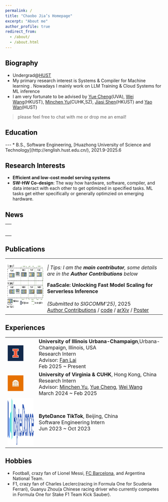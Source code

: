 ```yaml
---
permalink: /
title: "Chaobo Jia’s Homepage"
excerpt: "About me"
author_profile: true
redirect_from: 
  - /about/
  - /about.html
---
```


<!-- This is the front page of a website that is powered by the [academicpages template](https://github.com/academicpages/academicpages.github.io) and hosted on GitHub pages. [GitHub pages](https://pages.github.com) is a free service in which websites are built and hosted from code and data stored in a GitHub repository, automatically updating when a new commit is made to the respository. This template was forked from the [Minimal Mistakes Jekyll Theme](https://mmistakes.github.io/minimal-mistakes/) created by Michael Rose, and then extended to support the kinds of content that academics have: publications, talks, teaching, a portfolio, blog posts, and a dynamically-generated CV. You can fork [this repository](https://github.com/academicpages/academicpages.github.io) right now, modify the configuration and markdown files, add your own PDFs and other content, and have your own site for free, with no ads! An older version of this template powers my own personal website at [stuartgeiger.com](http://stuartgeiger.com), which uses [this Github repository](https://github.com/staeiou/staeiou.github.io). -->


<h2 class="col">
<font color=black>Biography</font>
</h2>
<!-- --- -->

<!-- * 20 years old, fourth-year Undergraduate@[HUST](http://english.hust.edu.cn/) -> PhD@UMich(Ang Chen&Mosharaf Chowdhury) -->
<!-- * the elite program in the Department of Computer Science & Technology, with **GPA 3.95, rank 4th** -->
<!-- * Intern@[UIUC](http://lingming.cs.illinois.edu/index.html), about llvm fuzzing, with the guidance of Chenyuan Yang@UIUC, Lingming Zhang@UIUC -->
<!-- * Intern@[UCSD](https://people.eecs.berkeley.edu/~hao/), about LLM Serving, under the guidance of Jiangfei Duan@CUHK, Hao Zhang@UCSD -->
<!-- * I have optimized the LLVM Backend for [SenseTime](https://www.sensetime.com/)(GPU Compiler Optimization), written many high-performance neural networks operators for [Tencent](https://github.com/Tencent/ncnn) company(Inference Engine), I also have made some contributions to open source projects of [Microsoft](https://github.com/microsoft/AI-System), [Meituan](https://github.com/meituan/YOLOv6), and [Megvii](https://github.com/MegEngine/MegCC).  -->
<!-- * In addition, as the person in charge, I once led a team to complete an industry project of the deployment of object detection and pose estimation models on arm chips, which perfectly meet the high FPS demands.  -->

* Undergrad@[HUST](http://english.hust.edu.cn/) 
* My primary research interest is Systems & Compiler for Machine learning . Nowadays I mainly work on LLM Training & Cloud Systems for ML inference
* I am very fortunate to be advised by [Yue Cheng](https://tddg.github.io/)(UVA), [Wei Wang](https://www.cse.ust.hk/~weiwa/)(HKUST), [Minchen Yu](https://sds.cuhk.edu.cn/en/teacher/1246)(CUHK,SZ), [Jiasi Shen](https://shenjiasi.com/)(HKUST) and [Yao Wan](https://wanyao.me/)(HUST)

> please feel free to chat with me or drop me an email!

<!-- <h2 class="col"> -->
<!-- <font color=blue>Skills</font> -->
<!-- </h2> -->
<!-- --- -->
<!--  -->
<!-- * **AI:** LLM/CV Model Deployment -->
<!-- * **HPC:** CUDA, Intel SSE, Arm NEON, Assembly, Async Programming -->
<!-- * **Compiler:** Compiler Infra like LLVM, MLIR, Triton -->

<h2 class="col">
<font color=black>Education</font>
</h2>
---
* B.S., Software Engineering, [Huazhong University of Science and Technology](http://english.hust.edu.cn/), 2021.9-2025.6

<!-- * Looking for chances of Summer research experience in US or Singpore -->
<!-- * B.S. in GitHub, GitHub University, 2012 -->
<!-- * M.S. in Jekyll, GitHub University, 2014 -->
<!-- * Ph.D in Version Control Theory, GitHub University, 2018 (expected) -->

<style>
table {
    border-collapse: collapse;
    border: none;
    font-size: 16px;
}

td, th {
    border: none;
}
</style>


<h2 class="col">
<font color=black>Research Interests</font>
</h2>

* <b>Efficient and low-cost model serving systems</b>
* <b>SW-HW Co-design</b>: The way how hardware, software, compiler, and data interact with each other to get optimized in specified tasks. ML tasks get either specifically or generally optimzied on emerging hardware.

<h2 class="col">
<font color=black>News</font>
</h2>

<table class="content-table">
  <tbody>
    <tr>
      <td style="padding:10px 10px;width:100%;vertical-align:middle;text-align:justify">
        <p style="margin-left: 5%; text-align:left">
          <!-- <strong>[9/2024]</strong> &#x1F389; I am in PyTorch Dev Conference 2024, see you in San Francisco!
          <br> -->
        </p>
      </td>
    </tr>
  </tbody>
</table>



<h2 class="col">
<font color=black>Publications</font>
</h2>


<!-- style="width:100%;max-width:900px;border:none;border-spacing:0px;border-collapse:collapse;margin-right:auto;margin-left:auto;margin-top:75px;" -->
<table class="content-table">
  <tbody>
    <tr>
      <td style="padding:1px 2px;width:25%;vertical-align:middle">
        <img src="images/publications/faascale.png" class="pub-image" width="180" height="150">
      </td>
      <td width="75%" valign="middle">
        <!-- tips -->
        <p><em>| Tips: I am the <b>main contributor</b>, some details are in the <b>Author Contributions</b> below</em></p>
        <!-- heading -->
        <papertitle><b>FaaScale: Unlocking Fast Model Scaling for Serverless Inference</b></papertitle>
        <!-- authors -->
        <br>
        <!-- conference & date -->
        <br>
        <em>(Submitted to SIGCOMM'25)</em>, 2025
        <br>
        <!-- links -->
        <a href="">Author Contributions</a>
        / <a href="">code</a>
        / <a href="">arXiv</a>
        / <a href="">Poster</a>
      </td>
    </tr>
  </tbody>
</table>



<h2 class="col">
<font color=black>Experiences</font>
</h2>

<table class="content-table">
  <tbody>
    <tr>
      <td class="section-image-extreme">
        <img src="images/Experience/uiuc.png" alt="uiuc logo" class="section-image-extreme" width="50" height="50">
      </td>
      <td class="section-content">
        <div class="section-title">
          <b>University of Illinois Urbana-Champaign</b>,Urbana-Champaign, Illinois, USA
          <br>
          Research Intern
          <br>
          Advisor: <a
            href="https://grainger.illinois.edu/about/directory/faculty/fanlai">Fan Lai</a>
          <br>
          Feb 2025 ~ Present
        </div>
      </td>
    </tr>
    <tr>
      <td class="section-image-small">
        <img src="images/Experience/uva.png" alt="uva logo" class="section-image-small" width="50" height="50">
      </td>
      <td class="section-content">
        <div class="section-title">
          <b>University of Virginia & CUHK</b>, Hong Kong, China
          <br>
          Research Intern
          <br>
          Advisor: <a
            href="https://sds.cuhk.edu.cn/en/teacher/1246">Minchen Yu</a>, <a
            href="https://tddg.github.io/">Yue Cheng</a>, <a
            href="https://www.cse.ust.hk/~weiwa/">Wei Wang</a>
          <br>
          March 2024 ~ Feb 2025
        </div>
      </td>
    </tr>
    <tr>
      <td class="section-image-small">
        <img src="images/Experience/bytedance.png" alt="bytedance logo" class="section-image-small" width="150" height="150">
      </td>
      <td class="section-content">
        <div class="section-title">
          <b>ByteDance TikTok</b>, Beijing, China
          <br>
          Software Engineering Intern
          <br>
          Jun 2023 ~ Oct 2023
        </div>
      </td>
    </tr>
  </tbody>
</table>


<h2 class="col">
<font color=black>Hobbies</font>
</h2>

* Football, crazy fan of Lionel Messi, [FC Barcelona](https://www.fcbarcelona.com/en/), and Argentina National Team.
* F1, crazy fan of Charles Leclerc(racing in Formula One for Scuderia Ferrari), Guanyu Zhou(a Chinese racing driver who currently competes in Formula One for Stake F1 Team Kick Sauber).
